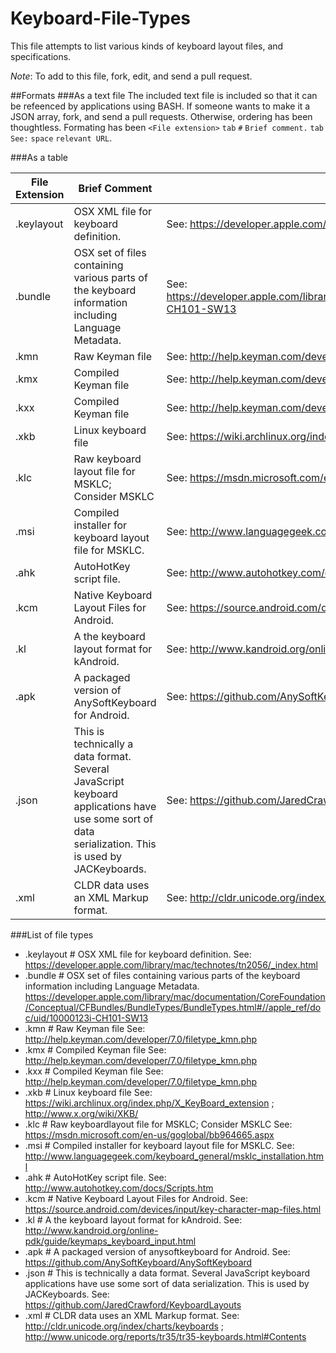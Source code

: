 # Keyboard-File-Types
This file attempts to list various kinds of keyboard layout files, and specifications.

_*Note*_: To add to this file, fork, edit, and send a pull request. 

##Formats
###As a text file
The included text file is included so that it can be refeenced by applications using BASH. If someone wants to make it a JSON array, fork, and send a pull requests. Otherwise, ordering has been thoughtless. Formating has been `<File extension>` `tab` `#` `Brief comment.` `tab` `See:` `space` `relevant URL`.


###As a table

File Extension | Brief Comment | Relevant URL
---|---|---
 .keylayout| OSX XML file for keyboard definition.|See: https://developer.apple.com/library/mac/technotes/tn2056/_index.html
 .bundle| OSX set of files containing various parts of the keyboard information including Language Metadata.|See: https://developer.apple.com/library/mac/documentation/CoreFoundation/Conceptual/CFBundles/BundleTypes/BundleTypes.html#//apple_ref/doc/uid/10000123i-CH101-SW13
 .kmn| Raw Keyman file|See: http://help.keyman.com/developer/7.0/filetype_kmn.php
 .kmx| Compiled Keyman file|See: http://help.keyman.com/developer/7.0/filetype_kmn.php
 .kxx| Compiled Keyman file|See: http://help.keyman.com/developer/7.0/filetype_kmn.php
 .xkb| Linux keyboard file|See: https://wiki.archlinux.org/index.php/X_KeyBoard_extension ; http://www.x.org/wiki/XKB/
 .klc| Raw keyboard layout file for MSKLC; Consider MSKLC|See: https://msdn.microsoft.com/en-us/goglobal/bb964665.aspx
 .msi| Compiled installer for keyboard layout file for MSKLC.|See: http://www.languagegeek.com/keyboard_general/msklc_installation.html
 .ahk| AutoHotKey script file.|See: http://www.autohotkey.com/docs/Scripts.htm
 .kcm| Native Keyboard Layout Files for Android.|See: https://source.android.com/devices/input/key-character-map-files.html
 .kl| A the keyboard layout format for kAndroid.|See: http://www.kandroid.org/online-pdk/guide/keymaps_keyboard_input.html
 .apk|  A packaged version of AnySoftKeyboard for Android.|See: https://github.com/AnySoftKeyboard/AnySoftKeyboard
 .json| This is technically a data format. Several JavaScript keyboard applications have use some sort of data serialization. This is used by JACKeyboards.|See: https://github.com/JaredCrawford/KeyboardLayouts
 .xml| CLDR data uses an XML Markup format.|See: http://cldr.unicode.org/index/charts/keyboards ; http://www.unicode.org/reports/tr35/tr35-keyboards.htmlContents

###List of file types

* .keylayout	# OSX XML file for keyboard definition.	See: https://developer.apple.com/library/mac/technotes/tn2056/_index.html
* .bundle	# OSX set of files containing various parts of the keyboard information including Language Metadata.	https://developer.apple.com/library/mac/documentation/CoreFoundation/Conceptual/CFBundles/BundleTypes/BundleTypes.html#//apple_ref/doc/uid/10000123i-CH101-SW13
* .kmn	# Raw Keyman file	See: http://help.keyman.com/developer/7.0/filetype_kmn.php
* .kmx	# Compiled Keyman file	See: http://help.keyman.com/developer/7.0/filetype_kmn.php
* .kxx	# Compiled Keyman file	See: http://help.keyman.com/developer/7.0/filetype_kmn.php
* .xkb	# Linux keyboard file	See: https://wiki.archlinux.org/index.php/X_KeyBoard_extension ; http://www.x.org/wiki/XKB/
* .klc	# Raw keyboardlayout file for MSKLC; Consider MSKLC	See: https://msdn.microsoft.com/en-us/goglobal/bb964665.aspx
* .msi	# Compiled installer for keyboard layout file for MSKLC.	See: http://www.languagegeek.com/keyboard_general/msklc_installation.html
* .ahk	# AutoHotKey script file.	See: http://www.autohotkey.com/docs/Scripts.htm
* .kcm	# Native Keyboard Layout Files for Android.	See: https://source.android.com/devices/input/key-character-map-files.html
* .kl	# A the keyboard layout format for kAndroid.	See: http://www.kandroid.org/online-pdk/guide/keymaps_keyboard_input.html
* .apk	#  A packaged version of anysoftkeyboard for Android.	See: https://github.com/AnySoftKeyboard/AnySoftKeyboard
* .json	# This is technically a data format. Several JavaScript keyboard applications have use some sort of data serialization. This is used by JACKeyboards.	See: https://github.com/JaredCrawford/KeyboardLayouts
* .xml	# CLDR data uses an XML Markup format.	See: http://cldr.unicode.org/index/charts/keyboards ; http://www.unicode.org/reports/tr35/tr35-keyboards.html#Contents